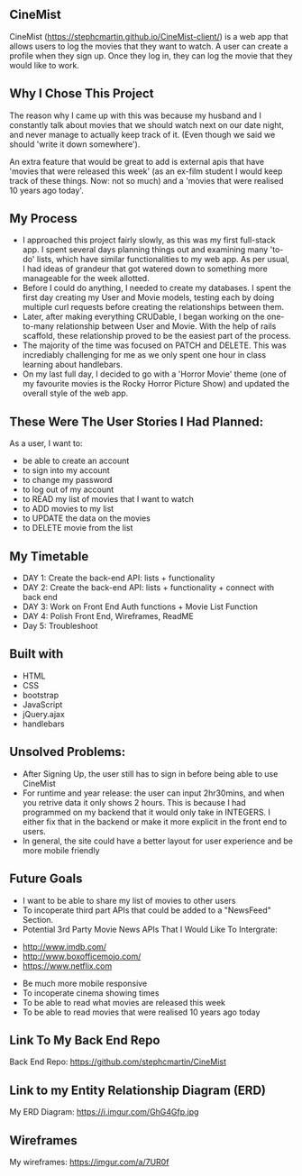## CineMist

CineMist (https://stephcmartin.github.io/CineMist-client/) is a web app that allows users to log the movies that they want to watch. A user can create a profile when they sign up. Once they log in, they can log the movie that they would like to work.

## Why I Chose This Project
The reason why I came up with this was because my husband and I constantly talk about movies that we should watch next on our date night, and never manage to actually keep track of it. (Even though we said we should 'write it down somewhere').

An extra feature that would be great to add is external apis that have 'movies that were released this week' (as an ex-film student I would keep track of these things. Now: not so much) and a 'movies that were realised 10 years ago today'.

## My Process

* I approached this project fairly slowly, as this was my first full-stack app. I spent several days planning things out and examining many 'to-do' lists, which have similar functionalities to my web app. As per usual, I had ideas of grandeur that got watered down to something more manageable for the week allotted.
* Before I could do anything, I needed to create my databases. I spent the first day creating my User and Movie models, testing each by doing multiple curl requests before creating the relationships between them.
* Later, after making everything CRUDable, I began working on the one-to-many relationship between User and Movie. With the help of rails scaffold, these relationship proved to be the easiest part of the process.
* The majority of the time was focused on PATCH and DELETE. This was incrediably challenging for me as we only spent one hour in class learning about handlebars.
* On my last full day, I decided to go with a 'Horror Movie' theme (one of my favourite movies is the Rocky Horror Picture Show) and updated the overall style of the web app.

## These Were The User Stories I Had Planned:

As a user, I want to:
- be able to create an account
- to sign into my account
- to change my password
- to log out of my account
- to READ my list of movies that I want to watch
- to ADD movies to my list
- to UPDATE the data on the movies
- to DELETE movie from the list


## My Timetable

* DAY 1: Create the back-end API: lists + functionality
* DAY 2: Create the back-end API: lists + functionality + connect with back end
* DAY 3: Work on Front End Auth functions + Movie List Function
* DAY 4: Polish Front End, Wireframes, ReadME
* Day 5: Troubleshoot

## Built with
* HTML
* CSS
* bootstrap
* JavaScript
* jQuery.ajax
* handlebars

## Unsolved Problems:
* After Signing Up, the user still has to sign in before being able to use CineMist
* For runtime and year release: the user can input 2hr30mins, and when you retrive data it only shows 2 hours. This is because I had programmed on my backend that it would only take in INTEGERS. I either fix that in the backend or make it more explicit in the front end to users.
* In general, the site could have a better layout for user experience and be more mobile friendly

## Future Goals
* I want to be able to share my list of movies to other users
* To incoperate third part APIs that could be added to a "NewsFeed" Section.
* Potential 3rd Party Movie News APIs That I Would Like To Intergrate:
- http://www.imdb.com/
- http://www.boxofficemojo.com/
- https://www.netflix.com
* Be much more mobile responsive
* To incoperate cinema showing times
* To be able to read what movies are released this week
* To be able to read movies that were realised 10 years ago today

## Link To My Back End Repo
Back End Repo: https://github.com/stephcmartin/CineMist

## Link to my Entity Relationship Diagram (ERD)
My ERD Diagram: https://i.imgur.com/GhG4Gfp.jpg

## Wireframes
My wireframes: https://imgur.com/a/7UR0f
